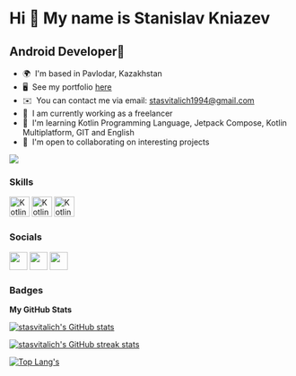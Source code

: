 Hi 👋 My name is Stanislav Kniazev
============================

Android Developer📱
---------------------------------------------------


*   🌍  I'm based in Pavlodar, Kazakhstan
*   🖥️  See my portfolio [here](https://github.com/stasvitalich?tab=repositories)
*   ✉️  You can contact me via email: stasvitalich1994@gmail.com
*   🚀  I am currently working as a freelancer
*   🧠  I'm learning Kotlin Programming Language, Jetpack Compose, Kotlin Multiplatform, GIT and English
*   🤝  I'm open to collaborating on interesting projects


<a href="https://www.github.com/stasvitalich" target="_blank" rel="noreferrer"><img src="https://img.shields.io/github/followers/stasvitalich?logo=github&style=for-the-badge&color=ef4444&labelColor=181824" /></a>
### Skills

<p align="left">
                                <a /></p>
                                <a href="https://kotlinlang.org/" target="_blank" rel="noreferrer"><img src="https://raw.githubusercontent.com/danielcranney/readme-generator/main/public/icons/skills/kotlin-colored.svg" width="36" height="36" alt="Kotlin" /></a>
                                <a href="https://git-scm.com/" target="_blank" rel="noreferrer"><img src="https://3.bp.blogspot.com/-xhNpNJJyQhk/XIe4GY78RQI/AAAAAAAAItc/ouueFUj2Hqo5dntmnKqEaBJR4KQ4Q2K3ACK4BGAYYCw/s1600/logo%2Bgit%2Bicon.png" width="36" height="36" alt="Kotlin" /></a>
                                <a href="https://developer.android.com/studio" target="_blank" rel="noreferrer"><img src="https://static-00.iconduck.com/assets.00/android-studio-icon-486x512-zp9um7zl.png" width="36" height="36" alt="Kotlin" /></a>
                                
                    

### Socials


<p align="left">


<p align="left"> <a href="https://twitter.com/Stasvitalich" target="_blank" rel="noreferrer"><img src="https://raw.githubusercontent.com/danielcranney/readme-generator/main/public/icons/socials/twitter.svg" width="32" height="32" /></a> <a href="https://www.instagram.com/stasvitalich/" target="_blank" rel="noreferrer"><img src="https://raw.githubusercontent.com/danielcranney/readme-generator/main/public/icons/socials/instagram.svg" width="32" height="32" /></a>
<a href="https://www.linkedin.com/in/stanislav-kniazev-developer/" target="_blank" rel="noreferrer"><img src="https://cdn.pixabay.com/photo/2017/08/23/22/59/linked-in-2674741_1280.png" width="32" height="32" /></a></p></p>

### Badges

<b>My GitHub Stats</b>

<a href="https://www.github.com/stasvitalich"><img src="https://github-readme-stats-zdsf.vercel.app/api?username=stasvitalich&show_icons=true&hide=&count_private=true&title_color=ef4444&text_color=ffffff&icon_color=ef4444&bg_color=181824&hide_border=true" alt="stasvitalich's GitHub stats" /></a>

<a href="https://www.github.com/stasvitalich"><img src="https://github-readme-streak-stats.herokuapp.com/?user=stasvitalich&stroke=ffffff&background=181824&ring=ef4444&fire=ef4444&currStreakNum=ffffff&currStreakLabel=ef4444&sideNums=ffffff&sideLabels=ffffff&dates=ffffff&hide_border=true" alt="stasvitalich's GitHub streak stats" /></a>



[![Top Lang's](https://github-readme-stats-zdsf.vercel.app/api/top-langs/?username=stasvitalich&theme=codeSTACKr&show_icons=true&layout=compact&token=${process.env.PAT_1})](https://github.com/stasvitalich)



<!---
stasvitalich/stasvitalich is a ✨ special ✨ repository because its `README.md` (this file) appears on your GitHub profile.
You can click the Preview link to take a look at your changes.
--->
